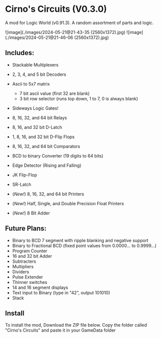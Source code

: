 # Cirno's Circuits (V0.3.0)

A mod for Logic World (v0.91.3).
A random assortment of parts and logic.

![image](./images/2024-05-21@21-43-35 (2560x1372).jpg)
![image](./images/2024-05-21@21-46-06 (2560x1372).jpg)

## Includes:

- Stackable Multiplexers
- 2, 3, 4, and 5 bit Decoders
- Ascii to 5x7 matrix
	
	- 7 bit ascii value (first 32 are blank)
	- 3 bit row selector (runs top down, 1 to 7, 0 is always blank)

- Sideways Logic Gates!
- 8, 16, 32, and 64 bit Relays
- 8, 16, and 32 bit D-Latch
- 1, 8, 16, and 32 bit D-Flip Flops
- 8, 16, 32, and 64 bit Comparators
- BCD to binary Converter (19 digits to 64 bits)
- Edge Detector (Rising and Falling)
- JK Flip-Flop
- SR-Latch
- (*New!*) 8, 16, 32, and 64 bit Printers
- (*New!*) Half, Single, and Double Precision Float Printers
- (*New!*) 8 Bit Adder

## Future Plans:

- Binary to BCD 7 segment with ripple blanking and negative support
- Binary to Fractional BCD (fixed point values from 0.0000... to 0.9999...)
- Program Counter
- 16 and 32 bit Adder
- Subtracters
- Multipliers
- Dividers
- Pulse Extender
- Thinner switches
- 14 and 16 segment displays
- Text input to Binary (type in "42", output 101010)
- Stack

## Install

To install the mod, Download the ZIP file below. Copy the folder called "Cirno's Circuits" and paste it in your GameData folder